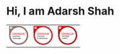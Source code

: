 <h1>Hi, I am Adarsh Shah</h1>
<center>
<table border="0">
<tr>
<td>
<img width="50px" src="https://github.com/AdarshShah/AboutMe/blob/master/images/oracle-certified-associate-java-se-7-programmer.png?raw=true"/>
</td>
  <td>
<img width="50px" src="https://github.com/AdarshShah/AboutMe/blob/master/images/oracle-certified-professional-java-se-7-programmer.png?raw=true"/>
  </td>
  <td>
<img width="50px" src="https://github.com/AdarshShah/AboutMe/blob/master/images/oracle-certified-expert-java-ee-6-web-component-developer.png?raw=true"/>
  </td>
</tr>
</table>
</center>
